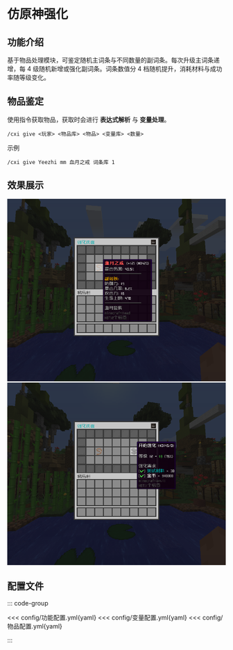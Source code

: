 # 仿原神强化

## 功能介绍

基于物品处理模块，可鉴定随机主词条与不同数量的副词条。每次升级主词条递增，每 4 级随机新增或强化副词条。词条数值分
4 档随机提升，消耗材料与成功率随等级变化。

## 物品鉴定

使用指令获取物品，获取时会进行 **表达式解析** 与 **变量处理**。

```
/cxi give <玩家> <物品库> <物品> <变量库> <数量> 

```

示例

```
/cxi give Yeezhi mm 血月之戒 词条库 1 

```

## 效果展示

![img_1](img/img.png)
![img](img/img_1.png)

## 配置文件

::: code-group

<<< config/功能配置.yml{yaml}
<<< config/变量配置.yml{yaml}
<<< config/物品配置.yml{yaml}

:::

